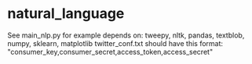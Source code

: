 # natural_language

See main_nlp.py for example
depends on: tweepy, nltk, pandas, textblob, numpy, sklearn, matplotlib
twitter_conf.txt should have this format: "consumer_key,consumer_secret,access_token,access_secret"


